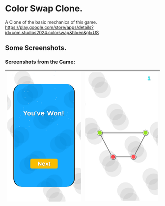 
# Color Swap Clone.
A Clone of the basic mechanics of this game. 
https://play.google.com/store/apps/details?id=com.studios2024.colorswap&hl=en&gl=US


## Some Screenshots.

### Screenshots from the Game:
| ![ScreenShot1](https://github.com/MohamedNourSadek/ColorSwapClone/blob/main/Screenshots/1.png) | ![ScreenShot2](https://github.com/MohamedNourSadek/ColorSwapClone/blob/main/Screenshots/2.png) |
|--|--


